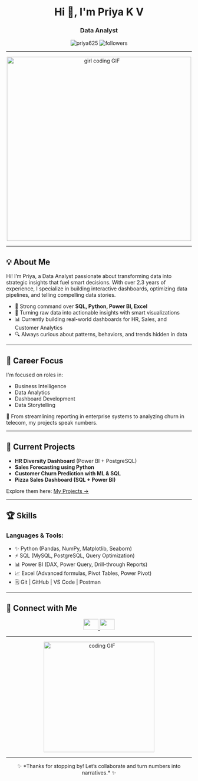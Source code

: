 <h1 align="center">Hi 👋, I'm Priya K V</h1>
<h3 align="center">Data Analyst</h3>

<p align="center">
  <img src="https://komarev.com/ghpvc/?username=priya625&label=Profile%20views&color=0e75b6&style=flat" alt="priya625" />
  <img src="https://img.shields.io/github/followers/priya625?label=Followers" alt="followers" />
</p>

---

<p align="center">
  <img src="https://media.giphy.com/media/LMcB8XospGZO8UQq87/giphy.gif" width="500" alt="girl coding GIF" />
</p>

---

## 💡 About Me

Hi! I’m Priya, a Data Analyst passionate about transforming data into strategic insights that fuel smart decisions. With over 2.3 years of experience, I specialize in building interactive dashboards, optimizing data pipelines, and telling compelling data stories.

- 🎯 Strong command over **SQL, Python, Power BI, Excel**
- 🤖 Turning raw data into actionable insights with smart visualizations
- 📊 Currently building real-world dashboards for HR, Sales, and Customer Analytics
- 🔍 Always curious about patterns, behaviors, and trends hidden in data

---

## 🚀 Career Focus

I'm focused on roles in:
- Business Intelligence
- Data Analytics
- Dashboard Development
- Data Storytelling

🔹 From streamlining reporting in enterprise systems to analyzing churn in telecom, my projects speak numbers.

---

## 📅 Current Projects

- **HR Diversity Dashboard** (Power BI + PostgreSQL)
- **Sales Forecasting using Python**
- **Customer Churn Prediction with ML & SQL**
- **Pizza Sales Dashboard (SQL + Power BI)**

Explore them here: [My Projects →](https://github.com/priya625?tab=repositories)

---

## 🏆 Skills

### Languages & Tools:
- ✨ Python (Pandas, NumPy, Matplotlib, Seaborn)
- ⚡ SQL (MySQL, PostgreSQL, Query Optimization)
- 📊 Power BI (DAX, Power Query, Drill-through Reports)
- 📈 Excel (Advanced formulas, Pivot Tables, Power Pivot)
- 🗒️ Git | GitHub | VS Code | Postman

---

## 🔗 Connect with Me

<p align="center">
  <a href="https://www.linkedin.com/in/priya-k-v/" target="_blank">
    <img src="https://raw.githubusercontent.com/rahuldkjain/github-profile-readme-generator/master/src/images/icons/Social/linked-in-alt.svg" height="30" width="40" />
  </a>
  <a href="mailto:priyakv2020@gmail.com">
    <img src="https://img.icons8.com/ios-filled/50/000000/gmail-new.png" height="30" width="40"/>
  </a>
</p>

---

<p align="center">
  <img src="https://media.giphy.com/media/SWoSkN6DxTszqIKEqv/giphy.gif" width="300" alt="coding GIF" />
</p>

---

<p align="center">
  ✨ *Thanks for stopping by! Let’s collaborate and turn numbers into narratives.* ✨
</p>
